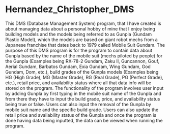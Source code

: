 # Hernandez_Christopher_DMS

This DMS (Database Management System) program, that I have created is about managing data about a personal hobby of mine that I enjoy being building models and the models being referred to as Gunpla (Gundam Plastic Model), which the models are based on giant robot mechs from a Japanese franchise that dates back to 1979 called Mobile Suit Gundam. The purpose of this DMS program is for the program to contain data about Gunpla based by the name of the mobile suit (mechs piloted by people) for the Gunpla (Examples being RX-78-2 Gundam, Zaku II, Guncannon, Gouf, Aerial Gundam, Barbatos Gundam, Exia Gundam, Wing Gundam, God Gundam, Dom, etc.), build grades of the Gunpla models (Examples being HG (High Grade), MG (Master Grade), RG (Real Grade), PG (Perfect Grade), etc.), retail price, and availability status where all that data info will be stored on the program. The functionality of the program involves user input by adding Gunpla by first typing in the mobile suit name of the Gunpla and from there they have to input the build grade, price, and availability status being true or false. Users can also input the removal of the Gunpla by mobile suit name and the specific build grade. Users can also update the retail price and availability status of the Gunpla and once the program is done having data being inputted, the data can be viewed when running the program.
